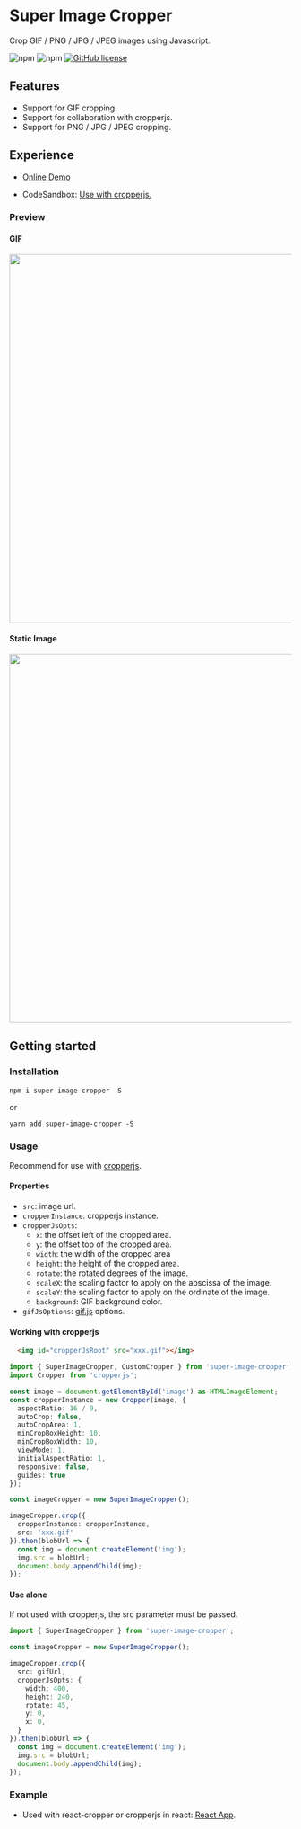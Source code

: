 # Super Image Cropper

Crop GIF / PNG / JPG / JPEG images using Javascript.

![npm](https://img.shields.io/npm/v/super-image-cropper)
![npm](https://img.shields.io/npm/dw/super-image-cropper)
[![GitHub license](https://img.shields.io/github/license/STDSuperman/super-image-cropper)](https://github.com/STDSuperman/super-image-cropper/blob/master/LICENSE)
## Features

- Support for GIF cropping.
- Support for collaboration with cropperjs.
- Support for PNG / JPG / JPEG cropping.


## Experience

- [Online Demo](https://gif-cropper-stdsuperman.vercel.app/)

- CodeSandbox: [Use with cropperjs.](https://codesandbox.io/s/fragrant-field-rxvitm?file=/src/components/pure-cropperjs/index.tsx)

### Preview

#### GIF
<img src="https://blog-images-1257398419.cos.ap-nanjing.myqcloud.com/github/gif-transparent.png" width="657">

#### Static Image

<img src="https://s4.ax1x.com/2022/02/23/bPUoIf.png" width="657">
<!-- [![Static Image](https://s4.ax1x.com/2022/02/23/bPUoIf.png)](https://imgtu.com/i/bPUoIf) -->

## Getting started

### Installation

```shell
npm i super-image-cropper -S
```
or

```shell
yarn add super-image-cropper -S
```

### Usage

Recommend for use with [cropperjs](https://github.com/fengyuanchen/cropperjs).
#### Properties

- `src`: image url.
- `cropperInstance`: cropperjs instance.
- `cropperJsOpts`:
  - `x`: the offset left of the cropped area.
  - `y`: the offset top of the cropped area.
  - `width`: the width of the cropped area
  - `height`: the height of the cropped area.
  - `rotate`: the rotated degrees of the image.
  - `scaleX`: the scaling factor to apply on the abscissa of the image.
  - `scaleY`: the scaling factor to apply on the ordinate of the image.
  - `background`: GIF background color.
- `gifJsOptions`: [gif.js](https://github.com/jnordberg/gif.js) options.

#### Working with cropperjs

```html
  <img id="cropperJsRoot" src="xxx.gif"></img>
```

```ts
import { SuperImageCropper, CustomCropper } from 'super-image-cropper';
import Cropper from 'cropperjs';

const image = document.getElementById('image') as HTMLImageElement;
const cropperInstance = new Cropper(image, {
  aspectRatio: 16 / 9,
  autoCrop: false,
  autoCropArea: 1,
  minCropBoxHeight: 10,
  minCropBoxWidth: 10,
  viewMode: 1,
  initialAspectRatio: 1,
  responsive: false,
  guides: true
});

const imageCropper = new SuperImageCropper();

imageCropper.crop({
  cropperInstance: cropperInstance,
  src: 'xxx.gif'
}).then(blobUrl => {
  const img = document.createElement('img');
  img.src = blobUrl;
  document.body.appendChild(img);
});
```

#### Use alone

If not used with cropperjs, the src parameter must be passed.

```ts
import { SuperImageCropper } from 'super-image-cropper';

const imageCropper = new SuperImageCropper();

imageCropper.crop({
  src: gifUrl,
  cropperJsOpts: {
    width: 400,
    height: 240,
    rotate: 45,
    y: 0,
    x: 0,
  }
}).then(blobUrl => {
  const img = document.createElement('img');
  img.src = blobUrl;
  document.body.appendChild(img);
});
```

### Example

- Used with react-cropper or cropperjs in react: [React App](https://github.com/STDSuperman/super-image-cropper/tree/master/example/crop-gif-with-cropper).
